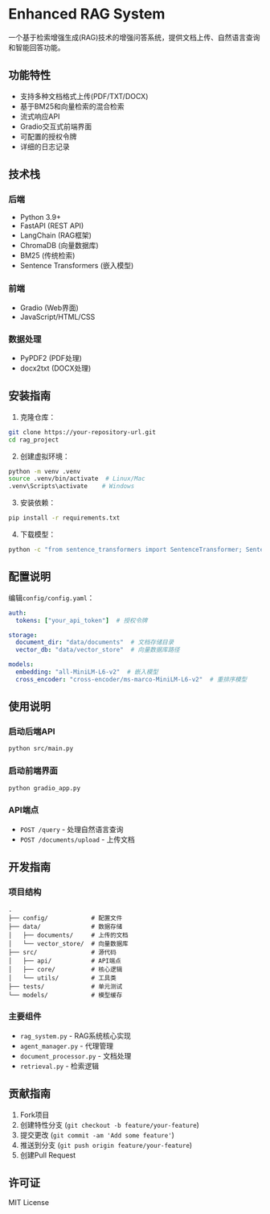 # Enhanced RAG System

一个基于检索增强生成(RAG)技术的增强问答系统，提供文档上传、自然语言查询和智能回答功能。

## 功能特性

- 支持多种文档格式上传(PDF/TXT/DOCX)
- 基于BM25和向量检索的混合检索
- 流式响应API
- Gradio交互式前端界面
- 可配置的授权令牌
- 详细的日志记录

## 技术栈

### 后端
- Python 3.9+
- FastAPI (REST API)
- LangChain (RAG框架)
- ChromaDB (向量数据库)
- BM25 (传统检索)
- Sentence Transformers (嵌入模型)

### 前端
- Gradio (Web界面)
- JavaScript/HTML/CSS

### 数据处理
- PyPDF2 (PDF处理)
- docx2txt (DOCX处理)

## 安装指南

1. 克隆仓库：
```bash
git clone https://your-repository-url.git
cd rag_project
```

2. 创建虚拟环境：
```bash
python -m venv .venv
source .venv/bin/activate  # Linux/Mac
.venv\Scripts\activate    # Windows
```

3. 安装依赖：
```bash
pip install -r requirements.txt
```

4. 下载模型：
```bash
python -c "from sentence_transformers import SentenceTransformer; SentenceTransformer('all-MiniLM-L6-v2')"
```

## 配置说明

编辑`config/config.yaml`：
```yaml
auth:
  tokens: ["your_api_token"]  # 授权令牌

storage:
  document_dir: "data/documents"  # 文档存储目录
  vector_db: "data/vector_store"  # 向量数据库路径

models:
  embedding: "all-MiniLM-L6-v2"  # 嵌入模型
  cross_encoder: "cross-encoder/ms-marco-MiniLM-L6-v2"  # 重排序模型
```

## 使用说明

### 启动后端API
```bash
python src/main.py
```

### 启动前端界面
```bash
python gradio_app.py
```

### API端点

- `POST /query` - 处理自然语言查询
- `POST /documents/upload` - 上传文档

## 开发指南

### 项目结构
```
.
├── config/            # 配置文件
├── data/              # 数据存储
│   ├── documents/     # 上传的文档
│   └── vector_store/  # 向量数据库
├── src/               # 源代码
│   ├── api/           # API端点
│   ├── core/          # 核心逻辑
│   └── utils/         # 工具类
├── tests/             # 单元测试
└── models/            # 模型缓存
```

### 主要组件

- `rag_system.py` - RAG系统核心实现
- `agent_manager.py` - 代理管理
- `document_processor.py` - 文档处理
- `retrieval.py` - 检索逻辑

## 贡献指南

1. Fork项目
2. 创建特性分支 (`git checkout -b feature/your-feature`)
3. 提交更改 (`git commit -am 'Add some feature'`)
4. 推送到分支 (`git push origin feature/your-feature`)
5. 创建Pull Request

## 许可证

MIT License
